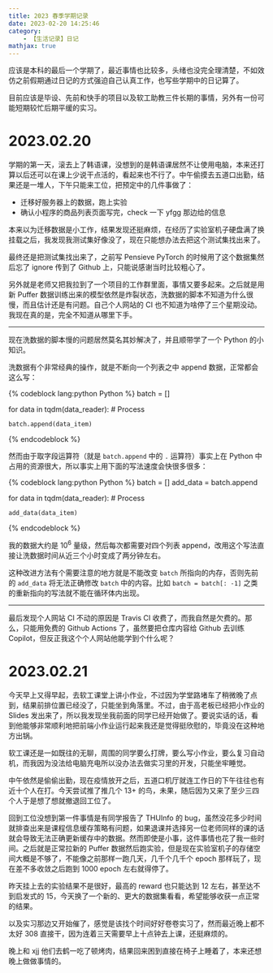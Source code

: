```yaml
---
title: 2023 春季学期记录
date: 2023-02-20 14:25:46
category:
    - 【生活记录】日记
mathjax: true
---
```


应该是本科的最后一个学期了，最近事情也比较多，头绪也没完全理清楚，不如效仿之前假期通过日记的方式强迫自己认真工作，也写些学期中的日记算了。

目前应该是毕设、先前和快手的项目以及软工助教三件长期的事情，另外有一份可能短期较忙后期平缓的实习。

<!-- more -->

# 2023.02.20

学期的第一天，滚去上了韩语课，没想到的是韩语课居然不让使用电脑，本来还打算以后还可以在课上少说干点活的，看起来也不行了。中午偷摸去五道口出勤，结果还是一堆人，下午只能来工位，把预定中的几件事做了：

- 迁移好服务器上的数据，跑上实验
- 确认小程序的商品列表页面写完，check 一下 yfgg 那边给的信息

本来以为迁移数据是小工作，结果发现还挺麻烦，在经历了实验室机子硬盘满了换挂载之后，我发现我测试集好像没了，现在只能想办法去把这个测试集找出来了。

最终还是把测试集找出来了，之前写 Pensieve PyTorch 的时候用了这个数据集然后忘了 ignore 传到了 Github 上，只能说感谢当时比较粗心了。

另外就是老师又把我拉到了一个项目的工作群里面，事情又要多起来。之后就是用新 Puffer 数据训练出来的模型依然是炸裂状态，洗数据的脚本不知道为什么很慢，而且估计还是有问题。自己个人网站的 CI 也不知道为啥停了三个星期没动。我现在真的是，完全不知道从哪里下手。

---

现在洗数据的脚本慢的问题居然莫名其妙解决了，并且顺带学了一个 Python 的小知识。

洗数据有个非常经典的操作，就是不断向一个列表之中 append 数据，正常都会这么写：

{% codeblock lang:python Python %}
batch = []

for data in tqdm(data_reader):
    # Process

    batch.append(data_item)
{% endcodeblock %}

然而由于取字段运算符（就是 `batch.append` 中的 `.` 运算符）事实上在 Python 中占用的资源很大，所以事实上用下面的写法速度会快很多很多：

{% codeblock lang:python Python %}
batch = []
add_data = batch.append

for data in tqdm(data_reader):
    # Process

    add_data(data_item)
{% endcodeblock %}

我的数据大约是 $10^6$ 量级，然后每次都需要对四个列表 append，改用这个写法直接让洗数据时间从近三个小时变成了两分钟左右。

这种改进方法有个需要注意的地方就是不能改变 `batch` 所指向的内存，否则先前的 `add_data` 将无法正确修改 `batch` 中的内容。比如 `batch = batch[: -1]` 之类的重新指向的写法就不能在循环体内出现。

---

最后发现个人网站 CI 不动的原因是 Travis CI 收费了，而我自然是欠费的。那么，只能用免费的 Github Actions 了，虽然要把仓库内容给 Github 去训练 Copilot，但反正我这个个人网站他能学到个什么呢？

# 2023.02.21

今天早上又得早起，去软工课堂上讲小作业，不过因为学堂路堵车了稍微晚了点到，结果前排位置已经没了，只能坐到角落里。不过，由于高老板已经把小作业的 Slides 发出来了，所以我发现坐我前面的同学已经开始做了。要说实话的话，看到他能够非常顺利地把前端小作业运行起来我还是觉得挺欣慰的，毕竟没在这种地方出锅。

软工课还是一如既往的无聊，周围的同学要么打牌，要么写小作业，要么复习自动机，而我因为没法给电脑充电所以没办法去做实习里的开发，只能坐牢睡觉。

中午依然是偷偷出勤，现在疫情放开之后，五道口机厅就连工作日的下午往往也有近十个人在打。今天尝试推了推几个 13+ 的鸟，未果，随后因为又来了至少三四个人于是想了想就撤退回工位了。

回到工位没想到第一件事情是有同学报告了 THUInfo 的 bug，虽然没花多少时间就排查出来是课程信息缓存策略有问题，如果退课并选择另一位老师同样的课的话就会导致无法正确更新缓存中的数据。然而即使是小事，这件事情也花了我一些时间。之后就是正常拉新的 Puffer 数据然后跑实验，但是现在实验室机子的存储空间大概是不够了，不能像之前那样一跑几天，几千个几千个 epoch 那样玩了，现在差不多收敛之后跑到 1000 epoch 左右就得停了。

昨天挂上去的实验结果不是很好，最高的 reward 也只能达到 12 左右，甚至达不到启发式的 15，今天换了一个新的、更大的数据集看看，希望能够收获一点正常的结果。

以及实习那边又开始催了，感觉是该找个时间好好卷卷实习了，然而最近晚上都不太好 308 直接干，因为连着三天需要早上十点钟去上课，还挺麻烦的。

晚上和 xjj 他们去鹤一吃了顿烤肉，结果回来困到直接在椅子上睡着了，本来还想晚上做做事情的。